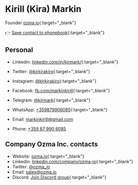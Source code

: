 # Kirill (Kira) Markin

Founder [ozma.io](https://ozma.io){:target="_blank"}

👉 [Save contact to phonebook](/data/kirill-markin.vcf){:target="_blank"}

## Personal

* Linkedin: [linkedin.com/in/kirmark/](https://www.linkedin.com/in/kirmark/){:target="_blank"}
* Twitter: [@kirkirakiro](https://twitter.com/kirkirakiro){:target="_blank"}
* Instagram: [@kirkirakiro](https://www.instagram.com/kirkirakiro/){:target="_blank"}
* Facebook: [fb.com/markinkirill](https://www.facebook.com/markinkirill){:target="_blank"}

* Telegram: [@kirmark](https://t.me/kirmark){:target="_blank"}
* WhatsApp: [+359879906085](https://api.whatsapp.com/send?phone=359879906085){:target="_blank"}

* Email: [markinkirill@gmail.com](mailto:markinkirill@gmail.com)
* Phone: [+359 87 990 6085](tel:+359879906085)

## Company Ozma Inc. contacts

* Website: [ozma.io](https://ozma.io){:target="_blank"}
* Linkedin: [linkedin.com/company/ozma-io](https://linkedin.com/company/ozma-io){:target="_blank"}
* Twitter: [@ozma_io](https://twitter.com/ozma_io)
* Email: [sales@ozma.io](mailto:sales@ozma.io)
* Discord: [Join Discord group](https://discord.gg/tJYDhqrwFj){:target="_blank"}
